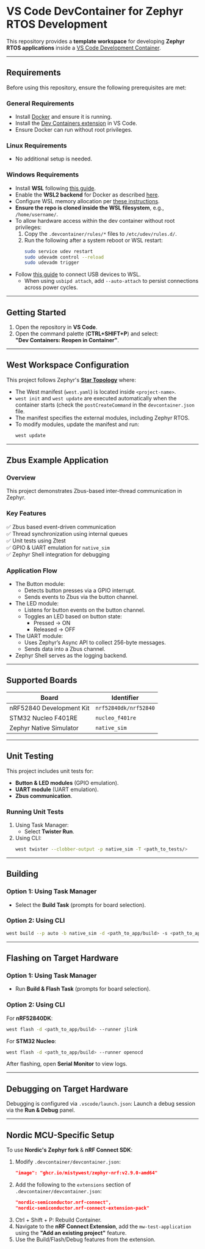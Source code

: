 # VS Code DevContainer for Zephyr RTOS Development

This repository provides a **template workspace** for developing **Zephyr RTOS applications** inside a [VS Code Development Container](https://code.visualstudio.com/docs/devcontainers/containers).

---

## Requirements
Before using this repository, ensure the following prerequisites are met:

### General Requirements
- Install [Docker](https://www.docker.com/products/docker-desktop) and ensure it is running.
- Install the [Dev Containers extension](https://marketplace.visualstudio.com/items?itemName=ms-vscode-remote.remote-containers) in VS Code.
- Ensure Docker can run without root privileges.

### Linux Requirements
- No additional setup is needed.

### Windows Requirements
- Install **WSL** following [this guide](https://learn.microsoft.com/en-us/windows/wsl/install).
- Enable the **WSL2 backend** for Docker as described [here](https://learn.microsoft.com/en-us/windows/wsl/tutorials/wsl-containers).
- Configure WSL memory allocation per [these instructions](https://www.aleksandrhovhannisyan.com/blog/limiting-memory-usage-in-wsl-2/).
- **Ensure the repo is cloned inside the WSL filesystem**, e.g., `/home/username/`.
- To allow hardware access within the dev container without root privileges:
  1. Copy the `.devcontainer/rules/*` files to `/etc/udev/rules.d/`.
  2. Run the following after a system reboot or WSL restart:
     ```sh
     sudo service udev restart
     sudo udevadm control --reload
     sudo udevadm trigger
     ```
- Follow [this guide](https://learn.microsoft.com/en-us/windows/wsl/connect-usb) to connect USB devices to WSL.
  - When using `usbipd attach`, add `--auto-attach` to persist connections across power cycles.

---

## Getting Started
1. Open the repository in **VS Code**.
2. Open the command palette (**CTRL+SHIFT+P**) and select:  
   **"Dev Containers: Reopen in Container"**.

---

## West Workspace Configuration
This project follows Zephyr's **[Star Topology](https://docs.zephyrproject.org/latest/develop/west/workspaces.html#t2-star-topology-application-is-the-manifest-repository)** where:
- The West manifest (`west.yaml`) is located inside `<project-name>`.
- `west init` and `west update` are executed automatically when the container starts (check the `postCreateCommand` in the `devcontainer.json` file.
- The manifest specifies the external modules, including Zephyr RTOS.
- To modify modules, update the manifest and run:
  ```sh
  west update
  ```

---

## Zbus Example Application
### Overview
This project demonstrates Zbus-based inter-thread communication in Zephyr.

### Key Features
✅ Zbus based event-driven communication  
✅ Thread synchronization using internal queues  
✅ Unit tests using Ztest  
✅ GPIO & UART emulation for `native_sim`  
✅ Zephyr Shell integration for debugging

### Application Flow
- The Button module:
  - Detects button presses via a GPIO interrupt.
  - Sends events to Zbus via the button channel.
- The LED module:
  - Listens for button events on the button channel.
  - Toggles an LED based on button state:
    - Pressed → ON
    - Released → OFF
- The UART module:
  - Uses Zephyr’s Async API to collect 256-byte messages.
  - Sends data into a Zbus channel.
- Zephyr Shell serves as the logging backend.

---

## Supported Boards
| **Board**              | **Identifier**        |
|------------------------|----------------------|
| nRF52840 Development Kit | `nrf52840dk/nrf52840` |
| STM32 Nucleo F401RE    | `nucleo_f401re`      |
| Zephyr Native Simulator | `native_sim`        |

---

## Unit Testing
This project includes unit tests for:
- **Button & LED modules** (GPIO emulation).
- **UART module** (UART emulation).
- **Zbus communication**.

### Running Unit Tests
1. Using Task Manager:
   - Select **Twister Run**.
2. Using CLI:
   ```sh
   west twister --clobber-output -p native_sim -T <path_to_tests/>
   ```

---

## Building

### Option 1: Using Task Manager
- Select the **Build Task** (prompts for board selection).

### Option 2: Using CLI
```sh
west build --p auto -b native_sim -d <path_to_app/build> -s <path_to_app/>
```

---

## **Flashing on Target Hardware**
### Option 1: Using Task Manager
- Run **Build & Flash Task** (prompts for board selection).

### Option 2: Using CLI
For **nRF52840DK**:
```sh
west flash -d <path_to_app/build> --runner jlink
```
For **STM32 Nucleo**:
```sh
west flash -d <path_to_app/build> --runner openocd
```
After flashing, open **Serial Monitor** to view logs.

---

## Debugging on Target Hardware
Debugging is configured via `.vscode/launch.json`:
Launch a debug session via the **Run & Debug** panel.

---

## **Nordic MCU-Specific Setup**
To use **Nordic's Zephyr fork** & **nRF Connect SDK**:
1. Modify `.devcontainer/devcontainer.json`:
   ```json
   "image": "ghcr.io/mistywest/zephyr-nrf:v2.9.0-amd64"
   ```
2. Add the following to the `extensions` section of `.devcontainer/devcontainer.json`:
   ```json
   "nordic-semiconductor.nrf-connect",
   "nordic-semiconductor.nrf-connect-extension-pack"
   ```
3. Ctrl + Shift + P: Rebuild Container.
4. Navigate to the **nRF Connect Extension**, add the `mw-test-application` using the **"Add an existing project"** feature.
5. Use the Build/Flash/Debug features from the extension.
